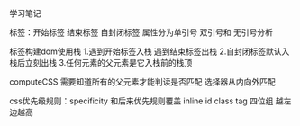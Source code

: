学习笔记

标签：开始标签 结束标签 自封闭标签
属性分为单引号 双引号和 无引号分析

标签构建dom使用栈
1.遇到开始标签入栈 遇到结束标签出栈
2.自封闭标签默认入栈后立刻出栈
3.任何元素的父元素是它入栈前的栈顶

computeCSS 需要知道所有的父元素才能判读是否匹配
选择器从内向外匹配

css优先级规则：specificity 和后来优先规则覆盖
inline  id class tag 四位组 越左边越高